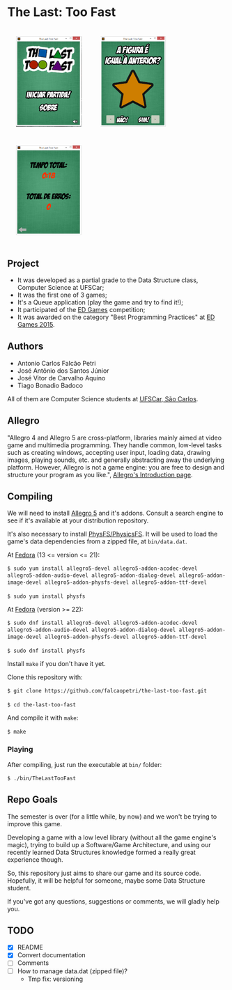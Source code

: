 <style>
img { width: 150px; margin: 20px; }
</style>

# The Last: Too Fast
![The Last: Too Fast](docs/T1-img2.png)
![The Last: Too Fast](docs/T1-img5.png)
![The Last: Too Fast](docs/T1-img7.png)
## Project

- It was developed as a partial grade to the Data Structure class, Computer Science at UFSCar;
- It was the first one of 3 games;
- It's a Queue application (play the game and try to find it!);
- It participated of the [ED Games](http://edgames.dc.ufscar.br/) competition;
- It was awarded on the category "Best Programming Practices" at [ED Games 2015](http://edgames.dc.ufscar.br/games2015.htm).

## Authors
- Antonio Carlos Falcão Petri
- José Antônio dos Santos Júnior
- José Vitor de Carvalho Aquino
- Tiago Bonadio Badoco

All of them are Computer Science students at [UFSCar, São Carlos](http://ufscar.br/).

## Allegro

"Allegro 4 and Allegro 5 are cross-platform, libraries mainly aimed at video game and multimedia programming. They handle common, low-level tasks such as creating windows, accepting user input, loading data, drawing images, playing sounds, etc. and generally abstracting away the underlying platform. However, Allegro is not a game engine: you are free to design and structure your program as you like.", [Allegro's Introduction page](http://liballeg.org/readme.html).

## Compiling

We will need to install [Allegro 5](http://liballeg.org/) and it's addons. Consult a search engine to see if it's available at your distribution repository.

It's also necessary to install [PhysFS/PhysicsFS](http://icculus.org/physfs/). It will be used to load the game's data dependencies from a zipped file, at `bin/data.dat`.

At [Fedora](https://wiki.allegro.cc/index.php?title=Fedora_and_Allegro_5) (13 <= version <= 21):

```shell
$ sudo yum install allegro5-devel allegro5-addon-acodec-devel allegro5-addon-audio-devel allegro5-addon-dialog-devel allegro5-addon-image-devel allegro5-addon-physfs-devel allegro5-addon-ttf-devel

$ sudo yum install physfs
```

At [Fedora](https://wiki.allegro.cc/index.php?title=Fedora_and_Allegro_5) (version >= 22):

```shell
$ sudo dnf install allegro5-devel allegro5-addon-acodec-devel allegro5-addon-audio-devel allegro5-addon-dialog-devel allegro5-addon-image-devel allegro5-addon-physfs-devel allegro5-addon-ttf-devel

$ sudo dnf install physfs
```

Install `make` if you don't have it yet.

Clone this repository with:

```shell
$ git clone https://github.com/falcaopetri/the-last-too-fast.git

$ cd the-last-too-fast
```


And compile it with `make`:

`$ make`

### Playing
After compiling, just run the executable at `bin/` folder:

```shell
$ ./bin/TheLastTooFast
```

## Repo Goals

The semester is over (for a little while, by now) and we won't be trying to improve this game.

Developing a game with a low level library (without all the game engine's magic), trying to build up a Software/Game Architecture, and using our recently learned Data Structures knowledge  formed a really great experience though.

So, this repository just aims to share our game and its source code. Hopefully, it will be helpful for someone, maybe some Data Structure student.

If you've got any questions, suggestions or comments, we will gladly help you.

## TODO

- [x] README
- [x] Convert documentation
- [ ] Comments
- [ ] How to manage data.dat (zipped file)?
    - Tmp fix: versioning
